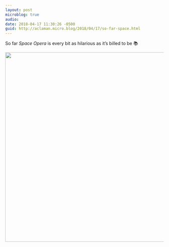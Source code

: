 ```yaml
---
layout: post
microblog: true
audio: 
date: 2018-04-17 11:30:26 -0500
guid: http://aclaman.micro.blog/2018/04/17/so-far-space.html
---
```

So far *Space Opera* is every bit as hilarious as it’s billed to be 📚

<img src="http://micro.alexclaman.com/uploads/2018/d0c12818ef.jpg" width="600" height="600" />
